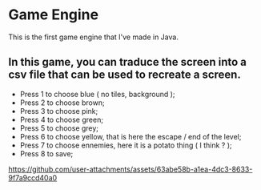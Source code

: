 <h1>Game Engine</h1>

This is the first game engine that I've made in Java.

<h2>In this game, you can traduce the screen into a csv file that can be used to recreate a screen.</h2>

- Press 1 to choose blue ( no tiles, background );
- Press 2 to choose brown;
- Press 3 to choose pink;
- Press 4 to choose green;
- Press 5 to choose grey;
- Press 6 to choose yellow, that is here the escape / end of the level;
- Press 7 to choose ennemies, here it is a potato thing ( I think ? );
- Press 8 to save;

https://github.com/user-attachments/assets/63abe58b-a1ea-4dc3-8633-9f7a9ccd40a0

